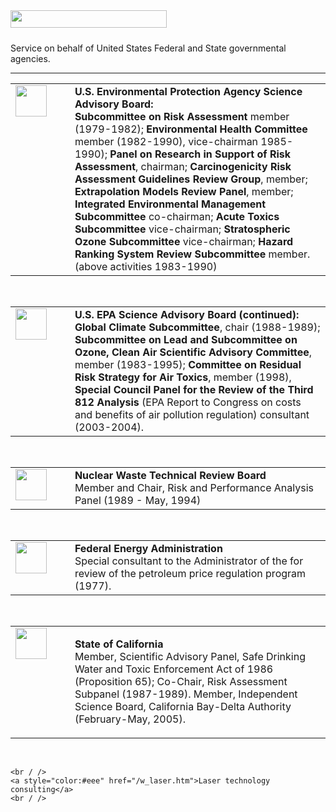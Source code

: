 <!-- MAIN TABLE -->
<tr class="table_main" >
<td class="td_center" valign="top">

<img src="images/title_experience_government.gif" width="250" height="28" vspace="10" /><br />

Service on behalf of United States Federal and State governmental agencies.

<p></p>

<hr noshade width="100%" SIZE="1" />


<!-- 31 -->
<table width="100%" cellspacing="0" cellpadding="0" border="0">
<tr>
<td valign="top" width="50"><img src="images/logo_epa.gif" height="50" 
width="50" border="0"></td>
<td width="10">&nbsp;&nbsp;&nbsp;</td>
<td valign="top"><b>U.S. Environmental Protection Agency Science Advisory 
Board:<br />Subcommittee on Risk Assessment</b> member (1979-1982); 
<b>Environmental Health Committee</b> member (1982-1990), vice-chairman 
1985-1990); <b>Panel on Research in Support of Risk Assessment</b>, 
chairman; <b>Carcinogenicity Risk Assessment Guidelines Review Group</b>, 
member; <b>Extrapolation Models Review Panel</b>, member; <b>Integrated 
Environmental Management Subcommittee</b> co-chairman; <b>Acute Toxics 
Subcommittee</b> vice-chairman; <b>Stratospheric Ozone Subcommittee</b> 
vice-chairman; <b>Hazard Ranking System Review Subcommittee</b> member. 
(above activities 1983-1990)</td>
</tr>
</table>

<br />

<!-- 33 -->
<table width="100%" cellspacing="0" cellpadding="0" border="0">
<tr>
<td valign="top" width="50"><img src="images/logo_epa.gif" height="50" 
width="50" border="0"></td>
<td width="10">&nbsp;&nbsp;&nbsp;</td>
<td valign="top"><b>U.S. EPA Science Advisory Board (continued):<br />Global 
Climate Subcommittee</b>, chair (1988-1989); <b>Subcommittee on Lead and 
Subcommittee on Ozone, Clean Air Scientific Advisory Committee</b>, member 
(1983-1995); <b>Committee on Residual Risk Strategy for Air Toxics</b>, 
member (1998), <b>Special Council Panel for the Review of the Third 812 
Analysis</b> (EPA Report to Congress on costs and benefits of air pollution 
regulation) consultant (2003-2004).</td>
</tr>
</table>

<br />

<!-- 26 -->
<table width="100%" cellspacing="0" cellpadding="0" border="0">
<tr>
<td valign="top" width="50"><img src="images/logo_us.gif" height="50" width="50" border="0"></td>
<td width="10">&nbsp;&nbsp;&nbsp;</td>
<td valign="top"><b>Nuclear Waste Technical Review Board</b><br />Member and Chair, Risk and Performance Analysis Panel (1989 - May, 1994)</td>
</tr>
</table>

<br />

<!-- 27 -->
<table width="100%" cellspacing="0" cellpadding="0" border="0">
<tr>
<td valign="top" width="50"><img src="images/logo_us.gif" height="50" width="50" border="0"></td>
<td width="10">&nbsp;&nbsp;&nbsp;</td>
<td valign="top"><b>Federal Energy Administration</b><br />Special consultant to the Administrator of the  for review of the petroleum price regulation program (1977). </td>
</tr>
</table>

<br />




<!-- 50 -->
<table width="100%" cellspacing="0" cellpadding="0" border="0">
<tr>
<td valign="top" width="50"><img src="images/logo_cal.gif" height="50" width="50" border="0"></td>
<td width="10">&nbsp;&nbsp;&nbsp;</td>
<td valign="top">

<b>State of California</b><br />
Member, Scientific Advisory Panel, Safe Drinking Water and Toxic Enforcement Act of 1986 (Proposition 65);  Co-Chair, Risk Assessment Subpanel (1987-1989). Member, Independent Science Board, California Bay-Delta Authority (February-May, 2005). 
</td>
</tr>
</table>

<br />







<!-- LEFT TO RIGHT CELL CHANGE --> 
</td><td class="td_right">

    <br / />
    <a style="color:#eee" href="/w_laser.htm">Laser technology consulting</a>
    <br / />


</td></tr></table> 

</td></tr></table>  
</td></tr></table>


<br /><br />


<img src="images/btn_articles_on.gif" height="1" width="1" />
<img src="images/btn_pub_on.gif" height="1" width="1" />
<img src="images/btn_cheryl_on.gif" height="1" width="1" />
<img src="images/btn_cheryl_p_on.gif" height="1" width="1" />
<img src="images/btn_clients_on.gif" height="1" width="1" />
<img src="images/btn_contact_on.gif" height="1" width="1" />
<img src="images/btn_history_on.gif" height="1" width="1" />
<img src="images/btn_home_on.gif" height="1" width="1" />
<img src="images/btn_interviews_on.gif" height="1" width="1" />
<img src="images/btn_background_on.gif" height="1" width="1" />
<img src="images/btn_reviews_on.gif" height="1" width="1" />
<img src="images/btn_projects_on.gif" height="1" width="1" />
<img src="images/btn_warner_on.gif" height="1" width="1" />
<img src="images/btn_warner_p_on.gif" height="1" width="1" />

<!-- EXTERNAL LINKS -->
<div style="position: absolute; top: -20px; left: -20px;">
<a href="http://www.dunningmarketing.com">.</a>
<a href="http://www.witnessamerica.com">.</a>
<a href="http://www.witnessamerica.com/camcorders">.</a>
<a href="http://www.ksql.com">.</a>
<a href="http://www.ascendaviation.com">.</a>
<a href="http://www.echovalleysupply.com">.</a>
<a href="http://www.northworks.net">.</a>
<a href="http://www.attainia.com">.</a>
<a href="http://www.briandunning.com">.</a>
</div>
<!-- END EXTERNAL LINKS -->

</body>
</html>
